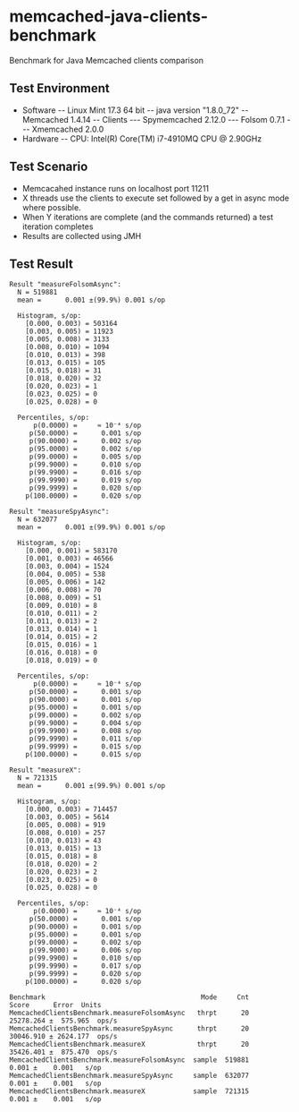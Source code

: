 # memcached-java-clients-benchmark
Benchmark for Java Memcached clients comparison

## Test Environment
- Software
-- Linux Mint 17.3 64 bit
-- java version "1.8.0_72"
-- Memcached 1.4.14
-- Clients
--- Spymemcached 2.12.0
--- Folsom 0.7.1
--- Xmemcached 2.0.0
- Hardware
-- CPU: Intel(R) Core(TM) i7-4910MQ CPU @ 2.90GHz


## Test Scenario
- Memcacahed instance runs on localhost port 11211
- X threads use the clients to execute set followed by a get in async mode where possible.
- When Y iterations are complete (and the commands returned) a test iteration completes
- Results are collected using JMH

## Test Result
```
Result "measureFolsomAsync":
  N = 519881
  mean =      0.001 ±(99.9%) 0.001 s/op

  Histogram, s/op:
    [0.000, 0.003) = 503164
    [0.003, 0.005) = 11923
    [0.005, 0.008) = 3133
    [0.008, 0.010) = 1094
    [0.010, 0.013) = 398
    [0.013, 0.015) = 105
    [0.015, 0.018) = 31
    [0.018, 0.020) = 32
    [0.020, 0.023) = 1
    [0.023, 0.025) = 0
    [0.025, 0.028) = 0

  Percentiles, s/op:
      p(0.0000) =     ≈ 10⁻⁴ s/op
     p(50.0000) =      0.001 s/op
     p(90.0000) =      0.002 s/op
     p(95.0000) =      0.002 s/op
     p(99.0000) =      0.005 s/op
     p(99.9000) =      0.010 s/op
     p(99.9900) =      0.016 s/op
     p(99.9990) =      0.019 s/op
     p(99.9999) =      0.020 s/op
    p(100.0000) =      0.020 s/op

Result "measureSpyAsync":
  N = 632077
  mean =      0.001 ±(99.9%) 0.001 s/op

  Histogram, s/op:
    [0.000, 0.001) = 583170
    [0.001, 0.003) = 46566
    [0.003, 0.004) = 1524
    [0.004, 0.005) = 538
    [0.005, 0.006) = 142
    [0.006, 0.008) = 70
    [0.008, 0.009) = 51
    [0.009, 0.010) = 8
    [0.010, 0.011) = 2
    [0.011, 0.013) = 2
    [0.013, 0.014) = 1
    [0.014, 0.015) = 2
    [0.015, 0.016) = 1
    [0.016, 0.018) = 0
    [0.018, 0.019) = 0

  Percentiles, s/op:
      p(0.0000) =     ≈ 10⁻⁴ s/op
     p(50.0000) =      0.001 s/op
     p(90.0000) =      0.001 s/op
     p(95.0000) =      0.001 s/op
     p(99.0000) =      0.002 s/op
     p(99.9000) =      0.004 s/op
     p(99.9900) =      0.008 s/op
     p(99.9990) =      0.011 s/op
     p(99.9999) =      0.015 s/op
    p(100.0000) =      0.015 s/op

Result "measureX":
  N = 721315
  mean =      0.001 ±(99.9%) 0.001 s/op

  Histogram, s/op:
    [0.000, 0.003) = 714457
    [0.003, 0.005) = 5614
    [0.005, 0.008) = 919
    [0.008, 0.010) = 257
    [0.010, 0.013) = 43
    [0.013, 0.015) = 13
    [0.015, 0.018) = 8
    [0.018, 0.020) = 2
    [0.020, 0.023) = 2
    [0.023, 0.025) = 0
    [0.025, 0.028) = 0

  Percentiles, s/op:
      p(0.0000) =     ≈ 10⁻⁴ s/op
     p(50.0000) =      0.001 s/op
     p(90.0000) =      0.001 s/op
     p(95.0000) =      0.001 s/op
     p(99.0000) =      0.002 s/op
     p(99.9000) =      0.006 s/op
     p(99.9900) =      0.010 s/op
     p(99.9990) =      0.017 s/op
     p(99.9999) =      0.020 s/op
    p(100.0000) =      0.020 s/op

Benchmark                                       Mode     Cnt      Score      Error  Units
MemcachedClientsBenchmark.measureFolsomAsync   thrpt      20  25278.264 ±  575.965  ops/s
MemcachedClientsBenchmark.measureSpyAsync      thrpt      20  30046.910 ± 2624.177  ops/s
MemcachedClientsBenchmark.measureX             thrpt      20  35426.401 ±  875.470  ops/s
MemcachedClientsBenchmark.measureFolsomAsync  sample  519881      0.001 ±    0.001   s/op
MemcachedClientsBenchmark.measureSpyAsync     sample  632077      0.001 ±    0.001   s/op
MemcachedClientsBenchmark.measureX            sample  721315      0.001 ±    0.001   s/op
```